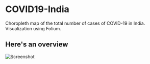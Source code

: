 # COVID19-India
Choropleth map of the total number of cases of COVID-19 in India. Visualization using Folium.

## Here's an overview
![Screenshot](https://github.com/yoursshahnawaz/COVID19-India/blob/master/Data/Screenshot_map.JPG)